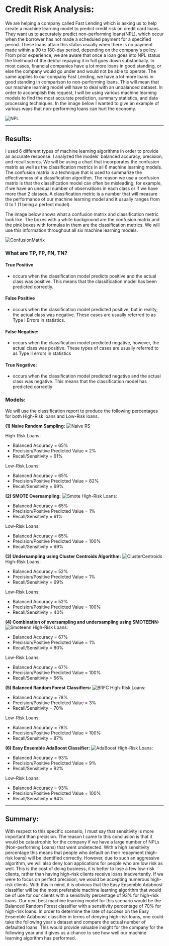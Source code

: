 # Credit Risk Analysis:

We are helping a company called Fast Lending which is asking us to help create a machine learning model to predict credit risk on credit card loans. They want us to accurately predict non-performing loans(NPL), which occur when the borrower has not made a scheduled payment for a specified period. These loans attain this status usually when there is no payment made within a 90 to 180-day period, depending on the company's policy. From prior experience, we are aware that once a loan goes into NPL status the likelihood of the debtor repaying it in full goes down substantially. In most cases, financial companies have a lot more loans in good standing, or else the company would go under and would not be able to operate. The same applies to our company Fast Lending, we have a lot more loans in good standing in comparison to non-performing loans. This will mean that our machine learning model will have to deal with an unbalanced dataset. In order to accomplish this request, I will be using various machine learning models to find the most accurate prediction, summary statistics, and data processing techniques. In the image below I wanted to give an example of various ways that non-performing loans can hurt the economy. 

![NPL](https://i.ibb.co/5X0LR3N/NPL.png)

----
## Results: 

I used 6 different types of machine learning algorithms in order to provide an accurate response. I analyzed the models' balanced accuracy, precision, and recall scores. We will be using a chart that incorporates the confusion matrix as well as the classification metrics in all 6 machine learning models. The confusion matrix is a technique that is used to summarize the effectiveness of a classification algorithm. The reason we use a confusion matrix is that the classification model can often be misleading, for example, if we have an unequal number of observations in each class or if we have more than 2 classes. A classification metric is a number that will measure the performance of our machine learning model and it usually ranges from 0 to 1 (1 being a perfect model).


The image below shows what a confusion matrix and classification metric look like. The boxes with a white background are the confusion matrix and the pink boxes with formulas in them are the classification metrics. We will use this information throughout all six machine learning models. 

![ConfusionMatrix](https://i.ibb.co/XS5zV1z/Confusion-Matrix.png) 

### What are TP, FP, FN, TN? 

#### True Positive 
- occurs when the classification model predicts positive and the actual class was positive. This means that the classification model has been predicted correctly. 

#### False Positive 
- occurs when the classification model predicted positive, but in reality, the actual class was negative. These cases are usually referred to as Type I Errors in statistics. 

#### False Negative: 
- occurs when the classification model predicted negative, however, the actual class was positive. These types of cases are usually referred to as Type II errors in statistics

#### True Negative: 
- occurs when the classification model predicted negative and the actual class was negative. This means that the classification model has predicted correctly

###  Models: 
We will use the classification report to produce the following percentages for both High-Risk loans and Low-Risk loans. 

**(1) Naive Random Sampling:**
![Naive RS](https://i.ibb.co/jfS8fSw/Naive-Random-Oversampling.png)

High-Risk Loans: 
- Balanced Accuracy = 65%
- Precision/Positive Predicted Value = 2% 
- Recall/Sensitivity = 61% 

Low-Risk Loans:
- Balanced Accuracy = 65%
- Precision/Positive Predicted Value = 82% 
- Recall/Sensitivity = 69% 

**(2) SMOTE Oversampling:** 
![Smote](https://i.ibb.co/Rzr5XZk/SMOTE-Oversampling.png)
High-Risk Loans: 
- Balanced Accuracy = 65% 
- Precision/Positive Predicted Value = 1%
- Recall/Sensitivity = 61% 

Low-Risk Loans:
- Balanced Accuracy = 65%
- Precision/Positive Predicted Value = 100%
- Recall/Sensitivity = 69% 

**(3) Undersampling using Cluster Centroids Algorithm:**
![ClusterCentroids](https://i.ibb.co/y5CLBd7/Undersampling-with-Cluster-Centroids-Algorithm.png)
High-Risk Loans: 
- Balanced Accuracy = 52% 
- Precision/Positive Predicted Value = 1%
- Recall/Sensitivity = 69% 

Low-Risk Loans:
- Balanced Accuracy = 52%
- Precision/Positive Predicted Value = 100%
- Recall/Sensitivity = 40% 

**(4) Combination of oversampling and undersampling using SMOTEENN:**
![Smoteenn](https://i.ibb.co/K72TnGr/Combination-over-and-under-Sampling-with-SMOTEENN.png)
High-Risk Loans: 
- Balanced Accuracy = 67% 
- Precision/Positive Predicted Value = 1% 
- Recall/Sensitivity = 80% 

Low-Risk Loans:
- Balanced Accuracy = 67% 
- Precision/Positive Predicted Value = 100%
- Recall/Sensitivity = 56% 

**(5) Balanced Random Forest Classifiers:**
![BRFC](https://i.ibb.co/yVkYgBD/Balanced-Random-Forest-Classifier.png)
High-Risk Loans: 
- Balanced Accuracy = 78% 
- Precision/Positive Predicted Value = 3% 
- Recall/Sensitivity = 70% 

Low-Risk Loans:
- Balanced Accuracy = 78%
- Precision/Positive Predicted Value = 100%
- Recall/Sensitivity = 87% 

**(6) Easy Ensemble AdaBoost Classifier:**
![AdaBoost](https://i.ibb.co/PrkFXnt/Easy-Ebseb-nbke-Adabiist-Ckassufuer.png)
High-Risk Loans: 
- Balanced Accuracy = 93% 
- Precision/Positive Predicted Value = 9%
- Recall/Sensitivity = 92%

Low-Risk Loans:
- Balanced Accuracy = 93%
- Precision/Positive Predicted Value = 100%
- Recall/Sensitivity = 94% 
--------

## Summary:
With respect to this specific scenario, I must say that sensitivity is more important than precision. The reason I came to this conclusion is that it would be catastrophic for the company if we have a large number of NPLs (Non-performing Loans) that went undetected. With a high sensitivity percentage this means that people who default on their repayment (high-risk loans) will be identified correctly. However, due to such an aggressive algorithm, we will also deny loan applications for people who are low risk as well. This is the cost of doing business, it is better to lose a few low-risk clients, rather than having high-risk clients receive loans inadvertently. If we were to focus on perfect precision, we would be accepting numerous high-risk clients. With this in mind, it is obvious that the Easy Ensemble Adaboost classifier will be the most preferable machine learning algorithm that would be of use for our clients with a sensitivity percentage of 93% for high-risk loans. Our next best machine learning model for this scenario would be the Balanced Random Forest classifier with a sensitivity percentage of 70% for high-risk loans. In order to determine the rate of success on the Easy Ensemble Adaboost classifier in terms of denying high-risk loans, one could take the following year's dataset and compare the actual number of defaulted loans. This would provide valuable insight for the company for the following year and it gives us a chance to see how well our machine learning algorithm has performed. 
